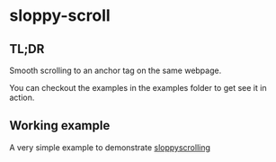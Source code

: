 # sloppy-scroll

## TL;DR

Smooth scrolling to an anchor tag on the same webpage.

You can checkout the examples in the examples folder to get see it in action.

## Working example

A very simple example to demonstrate [sloppyscrolling](http://sloppyscroll.surge.sh)

